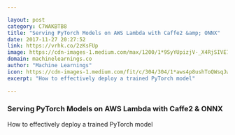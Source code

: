 ```yaml
---

layout: post
category: C7WAKBTB8
title: "Serving PyTorch Models on AWS Lambda with Caffe2 &amp; ONNX"
date: 2017-11-27 20:27:52
link: https://vrhk.co/2zKsFUp
image: https://cdn-images-1.medium.com/max/1200/1*9SyYUpizjV-_X4RjSIVE7Q.png
domain: machinelearnings.co
author: "Machine Learnings"
icon: https://cdn-images-1.medium.com/fit/c/304/304/1*aws4p8ushToQWsqJwTTodg.png
excerpt: "How to effectively deploy a trained PyTorch model"

---
```


### Serving PyTorch Models on AWS Lambda with Caffe2 &amp; ONNX

How to effectively deploy a trained PyTorch model